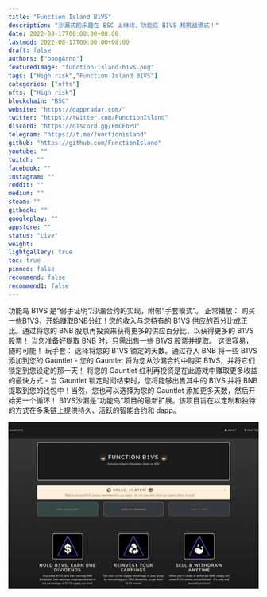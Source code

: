 ```yaml
---
title: "Function Island B1VS"
description: "沙漏式的乐趣在 BSC 上继续，功能岛 B1VS 和挑战模式！"
date: 2022-08-17T00:00:00+08:00
lastmod: 2022-08-17T00:00:00+08:00
draft: false
authors: ["boogArno"]
featuredImage: "function-island-b1vs.png"
tags: ["High risk","Function Island B1VS"]
categories: ["nfts"]
nfts: ["High risk"]
blockchain: "BSC"
website: "https://dappradar.com/"
twitter: "https://twitter.com/FunctionIsland"
discord: "https://discord.gg/FmCEbPU"
telegram: "https://t.me/functionisland"
github: "https://github.com/FunctionIsland"
youtube: ""
twitch: ""
facebook: ""
instagram: ""
reddit: ""
medium: ""
steam: ""
gitbook: ""
googleplay: ""
appstore: ""
status: "Live"
weight: 
lightgallery: true
toc: true
pinned: false
recommend: false
recommend1: false
---
```

功能岛 B1VS 是“弱手证明”/沙漏合约的实现，附带“手套模式”。
正常播放：
购买一些B1VS，开始赚取BNB分红！您的收入与您持有的 B1VS 供应的百分比成正比。通过将您的 BNB 股息再投资来获得更多的供应百分比，以获得更多的 B1VS 股票！
当您准备好提取 BNB 时，只需出售一些 B1VS 股票并提取。
这很容易，随时可能！
玩手套：
选择将您的 B1VS 锁定的天数。通过存入 BNB 将一些 B1VS 添加到您的 Gauntlet - 您的 Gauntlet 将为您从沙漏合约中购买 B1VS，并将它们锁定到您设定的那一天！
将您的 Gauntlet 红利再投资是在此游戏中赚取更多收益的最快方式 - 当 Gauntlet 锁定时间结束时，您将能够出售其中的 B1VS 并将 BNB 提取到您的钱包中！当然，您也可以选择为您的 Gauntlet 添加更多天数，然后开始另一个循环！
B1VS沙漏是“功能岛”项目的最新扩展。该项目旨在以定制和独特的方式在多条链上提供持久、活跃的智能合约和 dapp。

![functionislandb1vs-dapp-high-risk-bsc-image1_0a7eb04bf832e78ccd3af38d10ec12e3](functionislandb1vs-dapp-high-risk-bsc-image1_0a7eb04bf832e78ccd3af38d10ec12e3.png)